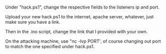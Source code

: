 Under "hack.ps1", change the respective fields to the listeners ip and port.

Upload your new hack.ps1 to the internet, apache server, whatever, just make sure you have a link. 

Then in the .ino script, change the link that I provided with your own. 

On the attacking machine, use "nc -lvp PORT', of course changing out port to match the one specified under hack.ps1.
